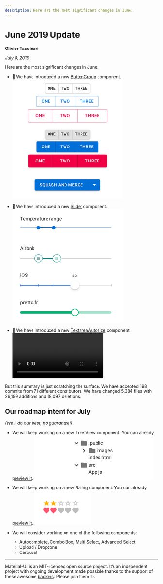 ```yaml
---
description: Here are the most significant changes in June.
---
```


# June 2019 Update

**Olivier Tassinari**

*July 8, 2019*

Here are the most significant changes in June:

- 💄 We have introduced a new [ButtonGroup](/components/buttons/#grouped-buttons) component.
  ![ButtonGroup](/static/blog/june-2019-update/button-group.png)

- 💄 We have introduced a new [Slider](/components/slider/) component.
  ![Slider](/static/blog/june-2019-update/slider.png)

- 💄 We have introduced a new [TextareaAutosize](/components/textarea-autosize/) component.
  <video src="/static/blog/june-2019-update/textarea-autosize.mp4" controls loop autoplay></video>

But this summary is just scratching the surface. We have accepted 198 commits from 71 different contributors. We have changed 5,384 files with 26,199 additions and 18,097 deletions.

## Our roadmap intent for July

*(We'll do our best, no guarantee!)*

- We will keep working on a new Tree View component.
  You can already [preview it](https://deploy-preview-14827--material-ui.netlify.com/components/tree-view/).
  ![Tree View](/static/blog/may-2019-update/tree-view.png)

- We will keep working on a new Rating component.
  You can already [preview it](https://deploy-preview-16455--material-ui.netlify.com/components/rating/).
  ![Rating](/static/blog/june-2019-update/rating.png)

- We will consider working on one of the following components:
  - Autocomplete, Combo Box, Multi Select, Advanced Select
  - Upload / Dropzone
  - Carousel

<hr />

Material-UI is an MIT-licensed open source project. It’s an independent project with ongoing development made possible thanks to the support of these awesome [backers](/discover-more/backers/). Please join them ✨.
